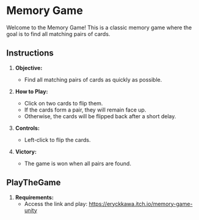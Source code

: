 # Memory Game

Welcome to the Memory Game! This is a classic memory game where the goal is to find all matching pairs of cards.

## Instructions

1. **Objective:**
   - Find all matching pairs of cards as quickly as possible.

2. **How to Play:**
   - Click on two cards to flip them.
   - If the cards form a pair, they will remain face up.
   - Otherwise, the cards will be flipped back after a short delay.

3. **Controls:**
   - Left-click to flip the cards.

4. **Victory:**
   - The game is won when all pairs are found.

## PlayTheGame

1. **Requirements:**
   - Access the link and play: https://eryckkawa.itch.io/memory-game-unity

